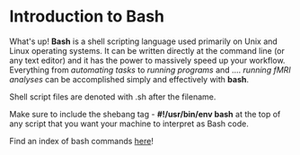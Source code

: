 # Introduction to Bash

What's up! **Bash** is a shell scripting language used primarily on Unix and Linux operating systems. It can be written directly at the command line (or any text editor) and it has the power to massively speed up your workflow. Everything from *automating tasks* to *running programs* and .... *running fMRI analyses* can be accomplished simply and effectively with **bash**.

Shell script files are denoted with .sh after the filename.

Make sure to include the shebang tag - **#!/usr/bin/env bash** at the top of any script that you want your machine to interpret as Bash code.

Find an index of bash commands [here](https://ss64.com/bash/)!
